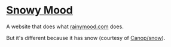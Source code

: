# [Snowy Mood](https://tfle.github.io/snowy-mood/)

A website that does what [rainymood.com](https://rainymood.com) does. 

But it's different because it has snow (courtesy of [Canop/snow](https://github.com/Canop/snow)).

